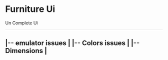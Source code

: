 # Furniture Ui
 
Un Complete Ui 

----------------------
|-- emulator issues |
|-- Colors issues   |
|-- Dimensions      |
----------------------                    